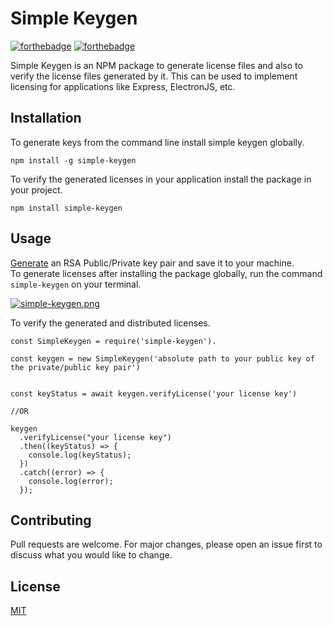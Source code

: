 # Simple Keygen

[![forthebadge](https://forthebadge.com/images/badges/made-with-javascript.svg)](https://forthebadge.com)
[![forthebadge](https://forthebadge.com/images/badges/built-with-love.svg)](https://forthebadge.com)

Simple Keygen is an NPM package to generate license files and also to verify the license files generated by it. This can be used to implement licensing for applications like Express, ElectronJS, etc.

## Installation

To generate keys from the command line install simple keygen globally.
```
npm install -g simple-keygen
```
To verify the generated licenses in your application install the package in your project.

```
npm install simple-keygen
```

## Usage
[Generate](https://travistidwell.com/jsencrypt/demo/) an RSA Public/Private key pair and save it to your machine.  
To generate licenses after installing the package globally, run the command ```simple-keygen``` on your terminal.

[![simple-keygen.png](https://i.postimg.cc/Fs2ynDnw/simple-keygen.png)](https://postimg.cc/bs9SZHPR)

To verify the generated and distributed licenses.

```
const SimpleKeygen = require('simple-keygen').

const keygen = new SimpleKeygen('absolute path to your public key of the private/public key pair')


const keyStatus = await keygen.verifyLicense('your license key')

//OR

keygen
  .verifyLicense("your license key")
  .then((keyStatus) => {
    console.log(keyStatus);
  })
  .catch((error) => {
    console.log(error);
  });
```

## Contributing
Pull requests are welcome. For major changes, please open an issue first to discuss what you would like to change.

## License
[MIT](https://choosealicense.com/licenses/mit/)
